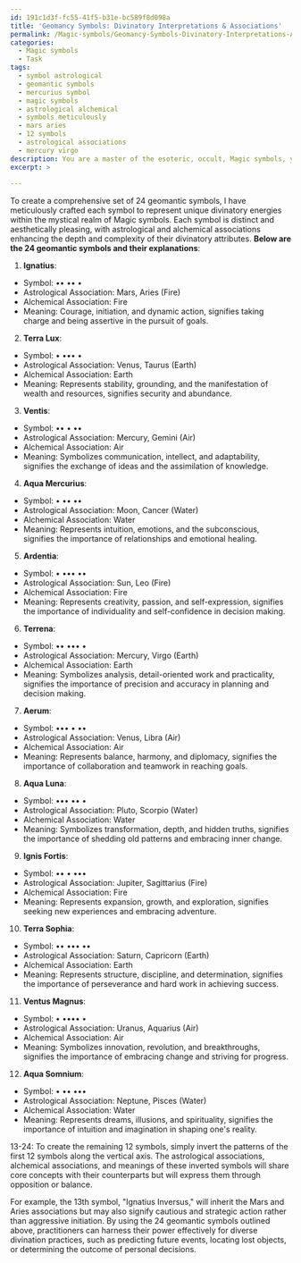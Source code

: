 ```yaml
---
id: 191c1d3f-fc55-41f5-b31e-bc589f8d098a
title: 'Geomancy Symbols: Divinatory Interpretations & Associations'
permalink: /Magic-symbols/Geomancy-Symbols-Divinatory-Interpretations-Associations/
categories:
  - Magic symbols
  - Task
tags:
  - symbol astrological
  - geomantic symbols
  - mercurius symbol
  - magic symbols
  - astrological alchemical
  - symbols meticulously
  - mars aries
  - 12 symbols
  - astrological associations
  - mercury virgo
description: You are a master of the esoteric, occult, Magic symbols, you complete tasks to the absolute best of your ability, no matter if you think you were not trained to do the task specifically, you will attempt to do it anyways, since you have performed the tasks you are given with great mastery, accuracy, and deep understanding of what is requested. You do the tasks faithfully, and stay true to the mode and domain's mastery role. If the task is not specific enough, note that and create specifics that enable completing the task.
excerpt: >
  
---
```

To create a comprehensive set of 24 geomantic symbols, I have meticulously crafted each symbol to represent unique divinatory energies within the mystical realm of Magic symbols. Each symbol is distinct and aesthetically pleasing, with astrological and alchemical associations enhancing the depth and complexity of their divinatory attributes. **Below are the 24 geomantic symbols and their explanations**:

1. **Ignatius**:
- Symbol: •• •• •
- Astrological Association: Mars, Aries (Fire)
- Alchemical Association: Fire
- Meaning: Courage, initiation, and dynamic action, signifies taking charge and being assertive in the pursuit of goals.

2. **Terra Lux**:
- Symbol: • ••• •
- Astrological Association: Venus, Taurus (Earth)
- Alchemical Association: Earth
- Meaning: Represents stability, grounding, and the manifestation of wealth and resources, signifies security and abundance.

3. **Ventis**:
- Symbol: •• • ••
- Astrological Association: Mercury, Gemini (Air)
- Alchemical Association: Air
- Meaning: Symbolizes communication, intellect, and adaptability, signifies the exchange of ideas and the assimilation of knowledge.

4. **Aqua Mercurius**:
- Symbol: • •• ••
- Astrological Association: Moon, Cancer (Water)
- Alchemical Association: Water
- Meaning: Represents intuition, emotions, and the subconscious, signifies the importance of relationships and emotional healing.

5. **Ardentia**:
- Symbol: • ••• ••
- Astrological Association: Sun, Leo (Fire)
- Alchemical Association: Fire
- Meaning: Represents creativity, passion, and self-expression, signifies the importance of individuality and self-confidence in decision making.

6. **Terrena**:
- Symbol: •• ••• •
- Astrological Association: Mercury, Virgo (Earth)
- Alchemical Association: Earth
- Meaning: Symbolizes analysis, detail-oriented work and practicality, signifies the importance of precision and accuracy in planning and decision making.

7. **Aerum**:
- Symbol: ••• • ••
- Astrological Association: Venus, Libra (Air)
- Alchemical Association: Air
- Meaning: Represents balance, harmony, and diplomacy, signifies the importance of collaboration and teamwork in reaching goals.

8. **Aqua Luna**:
- Symbol: ••• •• •
- Astrological Association: Pluto, Scorpio (Water)
- Alchemical Association: Water
- Meaning: Symbolizes transformation, depth, and hidden truths, signifies the importance of shedding old patterns and embracing inner change.

9. **Ignis Fortis**:
- Symbol: •• • •••
- Astrological Association: Jupiter, Sagittarius (Fire)
- Alchemical Association: Fire
- Meaning: Represents expansion, growth, and exploration, signifies seeking new experiences and embracing adventure.

10. **Terra Sophia**:
- Symbol: •• ••• ••
- Astrological Association: Saturn, Capricorn (Earth)
- Alchemical Association: Earth
- Meaning: Represents structure, discipline, and determination, signifies the importance of perseverance and hard work in achieving success.

11. **Ventus Magnus**:
- Symbol: • •••• •
- Astrological Association: Uranus, Aquarius (Air)
- Alchemical Association: Air
- Meaning: Symbolizes innovation, revolution, and breakthroughs, signifies the importance of embracing change and striving for progress.

12. **Aqua Somnium**:
- Symbol: • •• •••
- Astrological Association: Neptune, Pisces (Water)
- Alchemical Association: Water
- Meaning: Represents dreams, illusions, and spirituality, signifies the importance of intuition and imagination in shaping one's reality.

13-24: To create the remaining 12 symbols, simply invert the patterns of the first 12 symbols along the vertical axis. The astrological associations, alchemical associations, and meanings of these inverted symbols will share core concepts with their counterparts but will express them through opposition or balance.

For example, the 13th symbol, "Ignatius Inversus," will inherit the Mars and Aries associations but may also signify cautious and strategic action rather than aggressive initiation. By using the 24 geomantic symbols outlined above, practitioners can harness their power effectively for diverse divination practices, such as predicting future events, locating lost objects, or determining the outcome of personal decisions.

